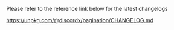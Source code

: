Please refer to the reference link below for the latest changelogs

https://unpkg.com/@discordx/pagination/CHANGELOG.md
